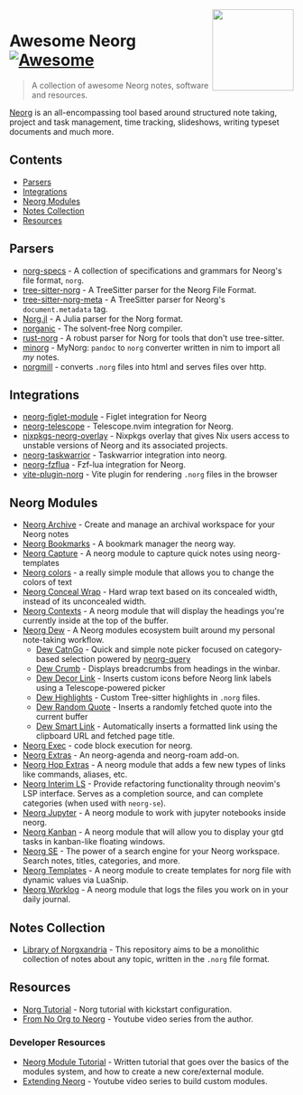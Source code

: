 <!-- lint ignore awesome-git-repo-age -->

<img src="https://github.com/nvim-neorg/neorg/raw/main/res/neorg.svg" align="right" width="144" />

# Awesome Neorg [![Awesome](https://cdn.rawgit.com/sindresorhus/awesome/d7305f38d29fed78fa85652e3a63e154dd8e8829/media/badge.svg)](https://github.com/sindresorhus/awesome)

> A collection of awesome Neorg notes, software and resources.

[Neorg](https://github.com/nvim-neorg/neorg) is an all-encompassing tool based around structured
note taking, project and task management, time tracking, slideshows, writing typeset documents and
much more.

## Contents

- [Parsers](#parsers)
- [Integrations](#integrations)
- [Neorg Modules](#neorg-modules)
- [Notes Collection](#notes-collection)
- [Resources](#resources)

## Parsers

- [norg-specs](https://github.com/nvim-neorg/norg-specs) - A collection of specifications and grammars for Neorg's file format, `norg`.
- [tree-sitter-norg](https://github.com/nvim-neorg/tree-sitter-norg) - A TreeSitter parser for the Neorg File Format.
- [tree-sitter-norg-meta](https://github.com/nvim-neorg/tree-sitter-norg-meta) - A TreeSitter parser for Neorg's `document.metadata` tag.
- [Norg.jl](https://github.com/Klafyvel/Norg.jl/) - A Julia parser for the Norg format.
- [norganic](https://github.com/Klafyvel/norganic/) - The solvent-free Norg compiler.
- [rust-norg](https://github.com/nvim-neorg/rust-norg) - A robust parser for Norg for tools that don't use tree-sitter.
- [minorg](https://github.com/pysan3/minorg) - MyNorg: `pandoc` to `norg` converter written in nim to import all *my* notes.
- [norgmill](https://github.com/hardfau1t/norgmill) - converts `.norg` files into html and serves files over http.

## Integrations
- [neorg-figlet-module](https://github.com/madskjeldgaard/neorg-figlet-module) - Figlet integration for Neorg
- [neorg-telescope](https://github.com/nvim-neorg/neorg-telescope) - Telescope.nvim integration for Neorg.
- [nixpkgs-neorg-overlay](https://github.com/nvim-neorg/nixpkgs-neorg-overlay) - Nixpkgs overlay that gives Nix users access to unstable versions of Neorg and its associated projects.
- [neorg-taskwarrior](https://github.com/skbolton/neorg-taskwarrior) - Taskwarrior integration into neorg.
- [neorg-fzflua](https://github.com/kev-cao/neorg-fzflua) - Fzf-lua integration for Neorg.
- [vite-plugin-norg](https://github.com/bottd/vite-plugin-norg) - Vite plugin for rendering `.norg` files in the browser

## Neorg Modules

- [Neorg Archive](https://github.com/bottd/neorg-archive) - Create and manage an archival workspace for your Neorg notes
- [Neorg Bookmarks](https://github.com/simonhughxyz/neorg-bookmark) - A bookmark manager the neorg way.
- [Neorg Capture](https://github.com/pritchett/neorg-capture) - A neorg module to capture quick notes using neorg-templates
- [Neorg colors](https://github.com/opipoy/neorg-colors) - a really simple module that allows you to change the colors of text
- [Neorg Conceal Wrap](https://github.com/benlubas/neorg-conceal-wrap) - Hard wrap text based on its concealed width, instead of its unconcealed width.
- [Neorg Contexts](https://github.com/max397574/neorg-contexts) - A neorg module that will display the headings you're currently inside at the top of the buffer.
- [Neorg Dew](https://github.com/setupyourskills/neorg-dew) - A Neorg modules ecosystem built around my personal note-taking workflow.
    - [Dew CatnGo](https://github.com/setupyourskills/dew-catngo) - Quick and simple note picker focused on category-based selection powered by [neorg-query](https://github.com/benlubas/neorg-query)
    - [Dew Crumb](https://github.com/setupyourskills/dew-crumb) - Displays breadcrumbs from headings in the winbar.
    - [Dew Decor Link](https://github.com/setupyourskills/dew-decorlink) - Inserts custom icons before Neorg link labels using a Telescope-powered picker
    - [Dew Highlights](https://github.com/setupyourskills/dew-highlights) - Custom Tree-sitter highlights in `.norg` files.
    - [Dew Random Quote](https://github.com/setupyourskills/dew-randomquote) - Inserts a randomly fetched quote into the current buffer
    - [Dew Smart Link](https://github.com/setupyourskills/dew-smartlink) - Automatically inserts a formatted link using the clipboard URL and fetched page title.
- [Neorg Exec](https://github.com/laher/neorg-exec) - code block execution for neorg.
- [Neorg Extras](https://github.com/juniorsundar/neorg-extras) - An neorg-agenda and neorg-roam add-on.
- [Neorg Hop Extras](https://github.com/phenax/neorg-hop-extras) - A neorg module that adds a few new types of links like commands, aliases, etc.
- [Neorg Interim LS](https://github.com/benlubas/neorg-interim-ls) - Provide refactoring functionality through neovim's LSP interface. Serves as a completion source, and can complete categories (when used with `neorg-se`).
- [Neorg Jupyter](https://github.com/tamton-aquib/neorg-jupyter) - A neorg module to work with jupyter notebooks inside neorg.
- [Neorg Kanban](https://github.com/max397574/neorg-kanban) - A neorg module that will allow you to display your gtd tasks in kanban-like floating windows.
- [Neorg SE](https://github.com/benlubas/neorg-se) - The power of a search engine for your Neorg workspace. Search notes, titles, categories, and more.
- [Neorg Templates](https://github.com/pysan3/neorg-templates) - A neorg module to create templates for norg file with dynamic values via LuaSnip.
- [Neorg Worklog](https://github.com/bottd/neorg-worklog) - A neorg module that logs the files you work on in your daily journal.

## Notes Collection

- [Library of Norgxandria](https://github.com/nvim-neorg/library-of-norgxandria) - This repository aims to be a monolithic collection of notes about any topic, written in the `.norg` file format.

## Resources

- [Norg Tutorial](https://github.com/pysan3/Norg-Tutorial) - Norg tutorial with kickstart configuration.
- [From No Org to Neorg](https://www.youtube.com/playlist?list=PLx2ksyallYzVI8CN1JMXhEf62j2AijeDa) - Youtube video series from the author.

### Developer Resources

- [Neorg Module Tutorial](https://github.com/benlubas/neorg-module-tutorial) - Written tutorial that goes over the basics of the modules system, and how to create a new core/external module.
- [Extending Neorg](https://www.youtube.com/playlist?list=PLxpY86LRR3B0rtOBjXAsq1XnsOt4m4owu) - Youtube video series to build custom modules.
